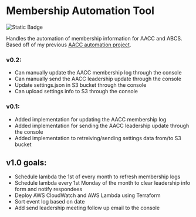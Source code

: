 # Membership Automation Tool
![Static Badge](https://img.shields.io/badge/version-0.2-blue)

Handles the automation of membership information for AACC and ABCS. Based off of my previous [AACC automation project](https://github.com/cloudydaiyz/aacc-membership-log).

### v0.2:
- Can manually update the AACC membership log through the console
- Can manually send the AACC leadership update through the console
- Update settings.json in S3 bucket through the console
- Can upload settings info to S3 through the console

### v0.1:
- Added implementation for updating the AACC membership log
- Added implementation for sending the AACC leadership update through the console
- Added implementation to retreiving/sending settings data from/to S3 bucket

## v1.0 goals:
- Schedule lambda the 1st of every month to refresh membership logs
- Schedule lambda every 1st Monday of the month to clear leadership info form and notify respondees
- Deploy AWS CloudWatch and AWS Lambda using Terraform
- Sort event log based on date
- Add send leadership meeting follow up email to the console
